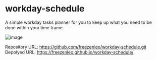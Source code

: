 # workday-schedule

A simple workday tasks planner for you to keep up what you need to be done within your time frame. 

![image](https://user-images.githubusercontent.com/81452611/121785395-2f502a00-cb7f-11eb-9209-8362b3377ad7.png)

Repository URL: https://github.com/freezenleo/workday-schedule.git
</br>
Depolyed URL: https://freezenleo.github.io/workday-schedule/
